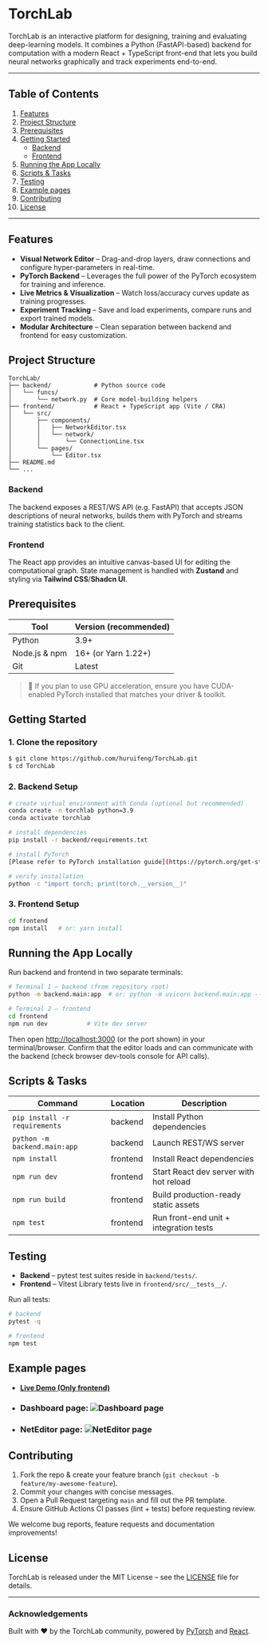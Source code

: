 # TorchLab

TorchLab is an interactive platform for designing, training and evaluating deep-learning models. It combines a Python (FastAPI-based) backend for computation with a modern React + TypeScript front-end that lets you build neural networks graphically and track experiments end-to-end.

---

## Table of Contents
1. [Features](#features)
2. [Project Structure](#project-structure)
3. [Prerequisites](#prerequisites)
4. [Getting Started](#getting-started)
   * [Backend](#backend-setup)
   * [Frontend](#frontend-setup)
5. [Running the App Locally](#running-the-app-locally)
6. [Scripts & Tasks](#scripts--tasks)
7. [Testing](#testing)
8. [Example pages](#example-pages)
9. [Contributing](#contributing)
10. [License](#license)

---

## Features
* **Visual Network Editor** – Drag-and-drop layers, draw connections and configure hyper-parameters in real-time.
* **PyTorch Backend** – Leverages the full power of the PyTorch ecosystem for training and inference.
* **Live Metrics & Visualization** – Watch loss/accuracy curves update as training progresses.
* **Experiment Tracking** – Save and load experiments, compare runs and export trained models.
* **Modular Architecture** – Clean separation between backend and frontend for easy customization.

## Project Structure
```
TorchLab/
├── backend/            # Python source code
│   └── funcs/
│       └── network.py  # Core model-building helpers
├── frontend/           # React + TypeScript app (Vite / CRA)
│   └── src/
│       ├── components/
│       │   ├── NetworkEditor.tsx
│       │   └── network/
│       │       └── ConnectionLine.tsx
│       └── pages/
│           └── Editor.tsx
├── README.md
└── ...
```

### Backend
The backend exposes a REST/WS API (e.g. FastAPI) that accepts JSON descriptions of neural networks, builds them with PyTorch and streams training statistics back to the client.

### Frontend
The React app provides an intuitive canvas-based UI for editing the computational graph. State management is handled with **Zustand** and styling via **Tailwind CSS**/**Shadcn UI**.

## Prerequisites
| Tool              | Version (recommended) |
|-------------------|-----------------------|
| Python            | 3.9+                  |
| Node.js & npm     | 16+ (or Yarn 1.22+)   |
| Git               | Latest                |

> 📌 If you plan to use GPU acceleration, ensure you have CUDA-enabled PyTorch installed that matches your driver & toolkit.

## Getting Started
### 1. Clone the repository
```bash
$ git clone https://github.com/huruifeng/TorchLab.git
$ cd TorchLab
```

### 2. Backend Setup
<a name="backend-setup"></a>
```bash
# create virtual environment with Conda (optional but recommended)
conda create -n torchlab python=3.9
conda activate torchlab

# install dependencies
pip install -r backend/requirements.txt

# install PyTorch
[Please refer to PyTorch installation guide](https://pytorch.org/get-started/locally/) 

# verify installation
python -c "import torch; print(torch.__version__)"
```

### 3. Frontend Setup
<a name="frontend-setup"></a>
```bash
cd frontend
npm install   # or: yarn install
```

## Running the App Locally
<a name="running-the-app-locally"></a>
Run backend and frontend in two separate terminals:

```bash
# Terminal 1 – backend (from repository root)
python -m backend.main:app  # or: python -m uvicorn backend.main:app --host 0.0.0.0 --port 8000 --reload --proxy-headers >> backend.log

# Terminal 2 – frontend
cd frontend
npm run dev           # Vite dev server
```

Then open [http://localhost:3000](http://localhost:3000) (or the port shown) in your terminal/browser. 
Confirm that the editor loads and can communicate with the backend (check browser dev-tools console for API calls).

## Scripts & Tasks
| Command                       | Location   | Description                              |
|-------------------------------|------------|------------------------------------------|
| `pip install -r requirements` | backend    | Install Python dependencies              |
| `python -m backend.main:app`  | backend    | Launch REST/WS server                    |
| `npm install`                 | frontend   | Install React dependencies               |
| `npm run dev`                 | frontend   | Start React dev server with hot reload   |
| `npm run build`               | frontend   | Build production-ready static assets     |
| `npm test`                    | frontend   | Run front-end unit + integration tests   |

## Testing
* **Backend** – pytest test suites reside in `backend/tests/`.
* **Frontend** – Vitest Library tests live in `frontend/src/__tests__/`.

Run all tests:
```bash
# backend
pytest -q

# frontend
npm test
```

## Example pages
* [**Live Demo (Only frontend)**](https://huruifeng.github.io/TorchLab/)
* ### Dashboard page: ![**Dashboard page**](examples/TorchLab_Dashboard.png)
* ### NetEditor page: ![**NetEditor page**](examples/TorchLab_NetEditor.png)

## Contributing
1. Fork the repo & create your feature branch (`git checkout -b feature/my-awesome-feature`).
2. Commit your changes with concise messages.
3. Open a Pull Request targeting `main` and fill out the PR template.
4. Ensure GitHub Actions CI passes (lint + tests) before requesting review.

We welcome bug reports, feature requests and documentation improvements!

## License
TorchLab is released under the MIT License – see the [LICENSE](LICENSE) file for details.

---

### Acknowledgements
Built with ♥ by the TorchLab community, powered by [PyTorch](https://pytorch.org/) and [React](https://reactjs.org/).